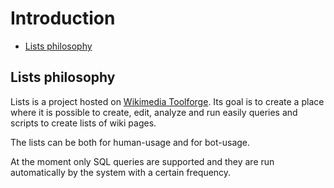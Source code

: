 # Introduction

- [Lists philosophy](#lists-philosophy)

<a name="lists-philosophy"></a>
## Lists philosophy

Lists is a project hosted on [Wikimedia Toolforge](https://tools.wmflabs.org). Its goal is to create a place where it is possible to create, edit, analyze and run easily queries and scripts to create lists of wiki pages.

The lists can be both for human-usage and for bot-usage.

At the moment only SQL queries are supported and they are run automatically by the system with a certain frequency.
